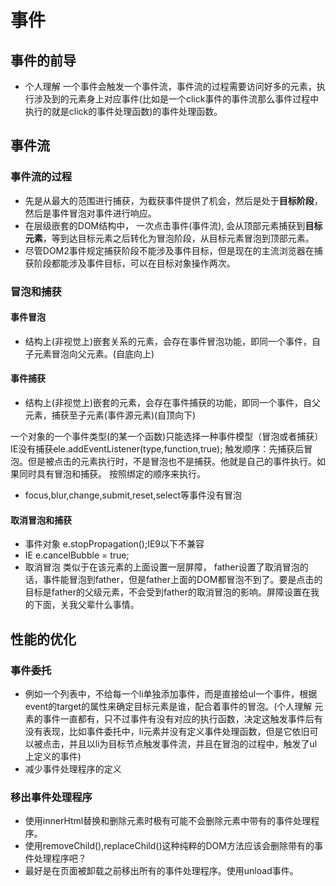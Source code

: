 # 事件

## 事件的前导

* 个人理解 一个事件会触发一个事件流，事件流的过程需要访问好多的元素，执行涉及到的元素身上对应事件(比如是一个click事件的事件流那么事件过程中执行的就是click的事件处理函数)的事件处理函数。

## 事件流

### 事件流的过程

* 先是从最大的范围进行捕获，为截获事件提供了机会，然后是处于**目标阶段**，然后是事件冒泡对事件进行响应。
* 在层级嵌套的DOM结构中， 一次点击事件(事件流), 会从顶部元素捕获到**目标元素**，等到达目标元素之后转化为冒泡阶段，从目标元素冒泡到顶部元素。
* 尽管DOM2事件规定捕获阶段不能涉及事件目标，但是现在的主流浏览器在捕获阶段都能涉及事件目标，可以在目标对象操作两次。

### 冒泡和捕获

#### 事件冒泡

* 结构上(非视觉上)嵌套关系的元素，会存在事件冒泡功能，即同一个事件，自子元素冒泡向父元素。(自底向上)

#### 事件捕获

* 结构上(非视觉上)嵌套的元素，会存在事件捕获的功能，即同一个事件，自父元素，捕获至子元素(事件源元素)(自顶向下)

一个对象的一个事件类型(的某一个函数)只能选择一种事件模型（冒泡或者捕获）
IE没有捕获ele.addEventListener(type,function,true);
触发顺序：先捕获后冒泡。但是被点击的元素执行时，不是冒泡也不是捕获。他就是自己的事件执行。如果同时具有冒泡和捕获。
按照绑定的顺序来执行。

* focus,blur,change,submit,reset,select等事件没有冒泡

#### 取消冒泡和捕获

* 事件对象 e.stopPropagation();IE9以下不兼容
* IE e.cancelBubble = true;
* 取消冒泡 类似于在该元素的上面设置一层屏障， father设置了取消冒泡的话，事件能冒泡到father，但是father上面的DOM都冒泡不到了。要是点击的目标是father的父级元素，不会受到father的取消冒泡的影响。屏障设置在我的下面，关我父辈什么事情。

## 性能的优化

### 事件委托

* 例如一个列表中，不给每一个li单独添加事件，而是直接给ul一个事件，根据event的target的属性来确定目标元素是谁，配合着事件的冒泡。(个人理解  元素的事件一直都有，只不过事件有没有对应的执行函数，决定这触发事件后有没有表现，比如事件委托中，li元素并没有定义事件处理函数，但是它依旧可以被点击，并且以li为目标节点触发事件流，并且在冒泡的过程中，触发了ul上定义的事件)
* 减少事件处理程序的定义

### 移出事件处理程序

* 使用innerHtml替换和删除元素时极有可能不会删除元素中带有的事件处理程序。
* 使用removeChild(),replaceChild()这种纯粹的DOM方法应该会删除带有的事件处理程序吧？
* 最好是在页面被卸载之前移出所有的事件处理程序。使用unload事件。
